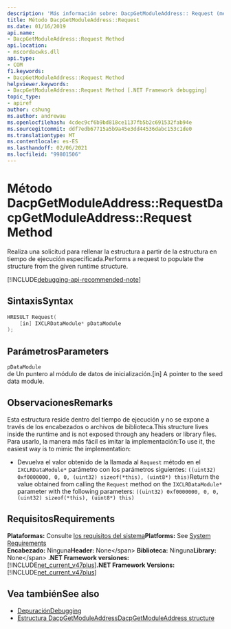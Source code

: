 ```yaml
---
description: 'Más información sobre: DacpGetModuleAddress:: Request (método)'
title: Método DacpGetModuleAddress::Request
ms.date: 01/16/2019
api.name:
- DacpGetModuleAddress::Request Method
api.location:
- mscordacwks.dll
api.type:
- COM
f1.keywords:
- DacpGetModuleAddress::Request Method
helpviewer.keywords:
- DacpGetModuleAddress::Request Method [.NET Framework debugging]
topic_type:
- apiref
author: cshung
ms.author: andrewau
ms.openlocfilehash: 4cdec9cf6b9bd818ce1137fb5b2c691532fab94e
ms.sourcegitcommit: ddf7edb67715a5b9a45e3dd44536dabc153c1de0
ms.translationtype: MT
ms.contentlocale: es-ES
ms.lasthandoff: 02/06/2021
ms.locfileid: "99801506"
---
```

# <a name="dacpgetmoduleaddressrequest-method"></a><span data-ttu-id="05ee8-103">Método DacpGetModuleAddress::Request</span><span class="sxs-lookup"><span data-stu-id="05ee8-103">DacpGetModuleAddress::Request Method</span></span>

<span data-ttu-id="05ee8-104">Realiza una solicitud para rellenar la estructura a partir de la estructura en tiempo de ejecución especificada.</span><span class="sxs-lookup"><span data-stu-id="05ee8-104">Performs a request to populate the structure from the given runtime structure.</span></span>

[!INCLUDE[debugging-api-recommended-note](../../../../includes/debugging-api-recommended-note.md)]

## <a name="syntax"></a><span data-ttu-id="05ee8-105">Sintaxis</span><span class="sxs-lookup"><span data-stu-id="05ee8-105">Syntax</span></span>

```cpp
HRESULT Request(
    [in] IXCLRDataModule* pDataModule
);
```

## <a name="parameters"></a><span data-ttu-id="05ee8-106">Parámetros</span><span class="sxs-lookup"><span data-stu-id="05ee8-106">Parameters</span></span>

`pDataModule`\
<span data-ttu-id="05ee8-107">de Un puntero al módulo de datos de inicialización.</span><span class="sxs-lookup"><span data-stu-id="05ee8-107">[in] A pointer to the seed data module.</span></span>

## <a name="remarks"></a><span data-ttu-id="05ee8-108">Observaciones</span><span class="sxs-lookup"><span data-stu-id="05ee8-108">Remarks</span></span>

<span data-ttu-id="05ee8-109">Esta estructura reside dentro del tiempo de ejecución y no se expone a través de los encabezados o archivos de biblioteca.</span><span class="sxs-lookup"><span data-stu-id="05ee8-109">This structure lives inside the runtime and is not exposed through any headers or library files.</span></span> <span data-ttu-id="05ee8-110">Para usarlo, la manera más fácil es imitar la implementación:</span><span class="sxs-lookup"><span data-stu-id="05ee8-110">To use it, the easiest way is to mimic the implementation:</span></span>

- <span data-ttu-id="05ee8-111">Devuelva el valor obtenido de la llamada al `Request` método en el `IXCLRDataModule*` parámetro con los parámetros siguientes: `((uint32) 0xf0000000, 0, 0, (uint32) sizeof(*this), (uint8*) this)`</span><span class="sxs-lookup"><span data-stu-id="05ee8-111">Return the value obtained from calling the `Request` method on the `IXCLRDataModule*` parameter with the following parameters: `((uint32) 0xf0000000, 0, 0, (uint32) sizeof(*this), (uint8*) this)`</span></span>

## <a name="requirements"></a><span data-ttu-id="05ee8-112">Requisitos</span><span class="sxs-lookup"><span data-stu-id="05ee8-112">Requirements</span></span>

<span data-ttu-id="05ee8-113">**Plataformas:** Consulte [los requisitos del sistema](../../get-started/system-requirements.md)</span><span class="sxs-lookup"><span data-stu-id="05ee8-113">**Platforms:** See [System Requirements](../../get-started/system-requirements.md)</span></span>\
<span data-ttu-id="05ee8-114">**Encabezado:** Ninguna</span><span class="sxs-lookup"><span data-stu-id="05ee8-114">**Header:** None\</span></span>
<span data-ttu-id="05ee8-115">**Biblioteca:** Ninguna</span><span class="sxs-lookup"><span data-stu-id="05ee8-115">**Library:** None\</span></span>
<span data-ttu-id="05ee8-116">**.NET Framework versiones:**[!INCLUDE[net_current_v47plus](../../../../includes/net-current-v47plus.md)]</span><span class="sxs-lookup"><span data-stu-id="05ee8-116">**.NET Framework Versions:** [!INCLUDE[net_current_v47plus](../../../../includes/net-current-v47plus.md)]</span></span>

## <a name="see-also"></a><span data-ttu-id="05ee8-117">Vea también</span><span class="sxs-lookup"><span data-stu-id="05ee8-117">See also</span></span>

- [<span data-ttu-id="05ee8-118">Depuración</span><span class="sxs-lookup"><span data-stu-id="05ee8-118">Debugging</span></span>](index.md)
- [<span data-ttu-id="05ee8-119">Estructura DacpGetModuleAddress</span><span class="sxs-lookup"><span data-stu-id="05ee8-119">DacpGetModuleAddress structure</span></span>](dacpgetmoduleaddress-structure.md)
